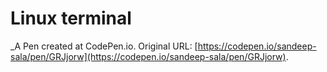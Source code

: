 # Linux terminal
 _A Pen created at CodePen.io. Original URL: [https://codepen.io/sandeep-sala/pen/GRJjorw](https://codepen.io/sandeep-sala/pen/GRJjorw).

 